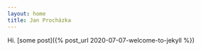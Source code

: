 ```yaml
---
layout: home
title: Jan Procházka
---
```


Hi. [some post]({% post_url 2020-07-07-welcome-to-jekyll %})